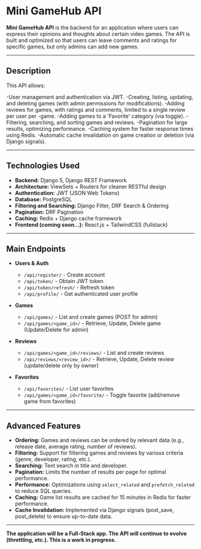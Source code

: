 # Mini GameHub API

**Mini GameHub API** is the backend for an application where users can express their opinions and thoughts about certain video games. The API is built and optimized so that users can leave comments and ratings for specific games, but only admins can add new games.

---

## **Description**

This API allows:

-User management and authentication via JWT.
-Creating, listing, updating, and deleting games (with admin permissions for modifications).
-Adding reviews for games, with ratings and comments, limited to a single review per user per -game.
-Adding games to a 'Favorite' category (via toggle).
-Filtering, searching, and sorting games and reviews.
-Pagination for large results, optimizing performance.
-Caching system for faster response times using Redis.
-Automatic cache invalidation on game creation or deletion (via Django signals).

---

## **Technologies Used**

- **Backend:** Django 5, Django REST Framework
- **Architecture:** ViewSets + Routers for cleaner RESTful design
- **Authentication:** JWT (JSON Web Tokens)
- **Database:** PostgreSQL
- **Filtering and Searching:** Django Filter, DRF Search & Ordering
- **Pagination:** DRF Pagination
- **Caching:** Redis + Django cache framework
- **Frontend (coming soon...):** React.js + TailwindCSS (fullstack)

---

## **Main Endpoints**

- **Users & Auth**

  - `/api/register/` - Create account
  - `/api/token/` - Obtain JWT token
  - `/api/token/refresh/` - Refresh token
  - `/api/profile/` - Get authenticated user profile

- **Games**

  - `/api/games/` - List and create games (POST for admin)
  - `/api/games/<game_id>/` - Retrieve, Update, Delete game (Update/Delete for admin)

- **Reviews**

  - `/api/games/<game_id>/reviews/` - List and create reviews
  - `/api/reviews/<review_id>/` - Retrieve, Update, Delete review (update/delete only by owner)

- **Favorites**
  - `/api/favorites/` - List user favorites
  - `/api/games/<game_id>/favorite/` - Toggle favorite (add/remove game from favorites)

---

## **Advanced Features**

- **Ordering:** Games and reviews can be ordered by relevant data (e.g., release date, average rating, number of reviews).
- **Filtering:** Support for filtering games and reviews by various criteria (genre, developer, rating, etc.).
- **Searching:** Text search in title and developer.
- **Pagination:** Limits the number of results per page for optimal performance.
- **Performance:** Optimizations using `select_related` and `prefetch_related` to reduce SQL queries.
- **Caching:** Game list results are cached for 15 minutes in Redis for faster performance.
- **Cache Invalidation:** Implemented via Django signals (post_save, post_delete) to ensure up-to-date data.

---

**The application will be a Full-Stack app. The API will continue to evolve (throttling, etc.). This is a work in progress.**
